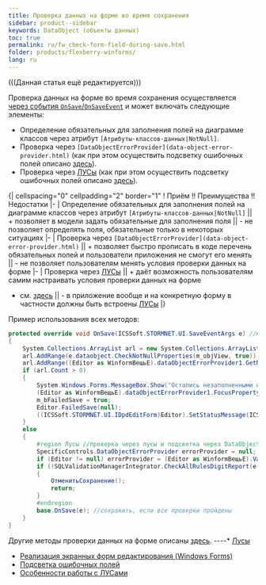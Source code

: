 ```yaml
---
title: Проверка данных на форме во время сохранения
sidebar: product--sidebar
keywords: DataObject (объекты данных)
toc: true
permalink: ru/fw_check-form-field-during-save.html
folder: products/flexberry-winforms/
lang: ru
---
```


(((Данная статья ещё редактируется)))

Проверка данных на форме во время сохранения осуществляется [ через события `OnSave`/`OnSaveEvent`](check-through-on-save-event-example.html) и может включать следующие элементы:
* Определение обязательных для заполнения полей на диаграмме классов через атрибут `[Атрибуты-классов-данных|NotNull]`.
* Проверка через `[DataObjectErrorProvider](data-object-error-provider.html)` (как при этом осуществить подсветку ошибочных полей описано [здесь](прикладные-системы_Подсветка-ошибочных-полеи.html)).
* Проверка через [ЛУСы](прикладные-системы_features-of-work-with-log-conditions.html) (как при этом осуществить подсветку ошибочных полей описано [здесь](прикладные-системы_Подсветка-ошибочных-полеи.html)).

{| cellspacing="0" cellpadding="2" border="1"
! Приём !! Преимущества !! Недостатки
|-
| Определение обязательных для заполнения полей на диаграмме классов через атрибут `[Атрибуты-классов-данных|NotNull]` || + позволяет в модели задать обязательные для заполнения поля || - не позволяет определять поля, обязательные только в некоторых ситуациях
|-
| Проверка через `[DataObjectErrorProvider](data-object-error-provider.html)` || + позволяет быстро прописать в коде перечень обязательных полей и пользователи приложения не смогут его менять || - не позволяет пользователям менять условия проверки данных на форме
|-
| Проверка через [ЛУСы](прикладные-системы_features-of-work-with-log-conditions.html) || + даёт возможность пользователям самим настраивать условия проверки данных на форме 
 + см. [здесь](прикладные-системы_Реализация-пользовательского-интерфеиса-экранных-форм-редактирования.html) || - в приложение вообще и на конкретную форму в частности должны быть встроены [ЛУСы](прикладные-системы_features-of-work-with-log-conditions.html)
|}

Пример использования всех методов:
```cs
protected override void OnSave(ICSSoft.STORMNET.UI.SaveEventArgs e) //метод OnSave(ICSSoft.STORMNET.UI.SaveEventArgs e) независимой формы
{
	System.Collections.ArrayList arl = new System.Collections.ArrayList();
	arl.AddRange(e.dataobject.CheckNotNullProperties(m_objView, true)); //проверяем заданные в модели NotNull-поля
	arl.AddRange((Editor as WinformВещьE).dataObjectErrorProvider1.GetNullProperties()); //проверяем заданные с помощью DataObjectErrorProvider обязательные поля
	if (arl.Count > 0)
	{
		System.Windows.Forms.MessageBox.Show("Остались незаполненными обязательные поля: " + Environment.NewLine + string.Join(", ", (string[])arl.ToArray(typeof(string))), "Внимание");
		(Editor as WinformВещьE).dataObjectErrorProvider1.FocusProperty(arl[0].ToString());
		m_bFailedSave = true;
		Editor.FailedSave(null);
		((ICSSoft.STORMNET.UI.IDpdEditForm)Editor).SetStatusMessage(ICSSoft.STORMNET.UI.EditFormStatusMessage.ErrorInSave);
	}
	else
	{
		#region Лусы //проверка через лусы и подсветка через DataObjectErrorProvider 
		SpecificControls.DataObjectErrorProvider errorProvider = null;
		if (Editor != null) errorProvider = (Editor as WinformВещьE).ValidationErrorProvider;
		if (!SQLValidationManagerIntegrator.CheckAllRulesDigitReport(e.dataobject, this, null, errorProvider))
		{
			ОтменитьСохранение();
			return;
		}
		#endregion
		base.OnSave(e); //сохранить, если все проверки пройдены
	}
}
```

Другие методы проверки данных на форме описаны [здесь](edit-form-validation.html). 
----* [Лусы](прикладные-системы_Лусы.html)
* [Реализация экранных форм редактирования (Windows Forms)](прикладные-системы_Реализация-пользовательского-интерфеиса-экранных-форм-редактирования.html)
* [Подсветка ошибочных полей](прикладные-системы_Подсветка-ошибочных-полеи.html)
* [Особенности работы с ЛУСами](прикладные-системы_features-of-work-with-log-conditions.html)

